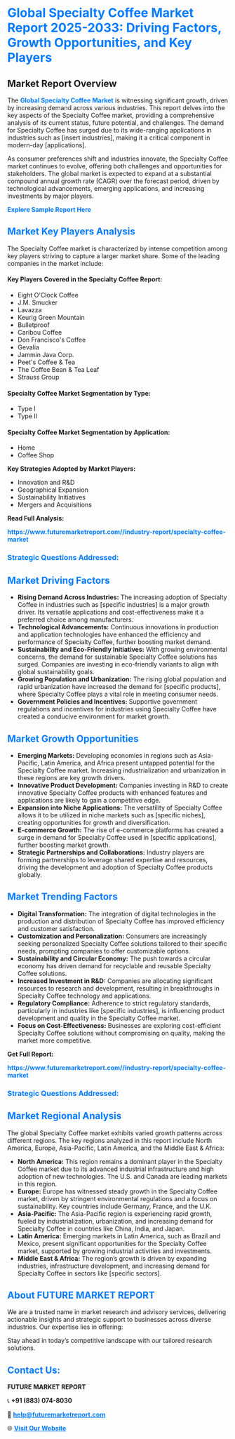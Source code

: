 <h1 style="color: #007BFF;">Global Specialty Coffee Market Report 2025-2033: Driving Factors, Growth Opportunities, and Key Players</h1>

<section id="overview">
<h2>Market Report Overview</h2>
<p>The <a href="https://www.futuremarketreport.com//industry-report/specialty-coffee-market" style="color: #007BFF; text-decoration: none;"><strong>Global Specialty Coffee Market</strong></a> is witnessing significant growth, driven by increasing demand across various industries. This report delves into the key aspects of the Specialty Coffee market, providing a comprehensive analysis of its current status, future potential, and challenges. The demand for Specialty Coffee has surged due to its wide-ranging applications in industries such as [insert industries], making it a critical component in modern-day [applications].</p>
<p>As consumer preferences shift and industries innovate, the Specialty Coffee market continues to evolve, offering both challenges and opportunities for stakeholders. The global market is expected to expand at a substantial compound annual growth rate (CAGR) over the forecast period, driven by technological advancements, emerging applications, and increasing investments by major players.</p>
</section>

<section id="overview">
<p><a href="https://www.futuremarketreport.com//request-sample/reportId=91935" style="color: #007BFF; text-decoration: none;"><strong>Explore Sample Report Here</strong></a></p>
</section>

<section id="key-players">
<h2 style="color: #007BFF;">Market Key Players Analysis</h2>
<p>The Specialty Coffee market is characterized by intense competition among key players striving to capture a larger market share. Some of the leading companies in the market include:</p>
<h4>Key Players Covered in the Specialty Coffee Report:</h4>
<ul><li>Eight O&#039;Clock Coffee</li><li>J.M. Smucker</li><li>Lavazza</li><li>Keurig Green Mountain</li><li>Bulletproof</li><li>Caribou Coffee</li><li>Don Francisco&#039;s Coffee</li><li>Gevalia</li><li>Jammin Java Corp.</li><li>Peet&#039;s Coffee &amp; Tea</li><li>The Coffee Bean &amp; Tea Leaf</li><li>Strauss Group</li></ul>
<h4>Specialty Coffee Market Segmentation by Type:</h4>
<ul><li>Type I</li><li>Type II</li></ul>

<h4>Specialty Coffee Market Segmentation by Application:</h4>
<ul><li>Home</li><li>Coffee Shop</li></ul>
<p><strong>Key Strategies Adopted by Market Players:</strong></p>
<ul>
<li>Innovation and R&D</li>
<li>Geographical Expansion</li>
<li>Sustainability Initiatives</li>
<li>Mergers and Acquisitions</li>
</ul>
</section>

<section>
<p><strong>Read Full Analysis: </strong></p><a href="https://www.futuremarketreport.com//industry-report/specialty-coffee-market" style="color: #007BFF; text-decoration: none;"><strong>https://www.futuremarketreport.com//industry-report/specialty-coffee-market</strong></a>
<h3 style="color: #007BFF;">Strategic Questions Addressed:</h3>
</section>

<section id="driving-factors">
<h2 style="color: #007BFF;">Market Driving Factors</h2>
<ul>
<li><strong>Rising Demand Across Industries:</strong> The increasing adoption of Specialty Coffee in industries such as [specific industries] is a major growth driver. Its versatile applications and cost-effectiveness make it a preferred choice among manufacturers.</li>
<li><strong>Technological Advancements:</strong> Continuous innovations in production and application technologies have enhanced the efficiency and performance of Specialty Coffee, further boosting market demand.</li>
<li><strong>Sustainability and Eco-Friendly Initiatives:</strong> With growing environmental concerns, the demand for sustainable Specialty Coffee solutions has surged. Companies are investing in eco-friendly variants to align with global sustainability goals.</li>
<li><strong>Growing Population and Urbanization:</strong> The rising global population and rapid urbanization have increased the demand for [specific products], where Specialty Coffee plays a vital role in meeting consumer needs.</li>
<li><strong>Government Policies and Incentives:</strong> Supportive government regulations and incentives for industries using Specialty Coffee have created a conducive environment for market growth.</li>
</ul>
</section>

<section id="growth-opportunities">
<h2 style="color: #007BFF;">Market Growth Opportunities</h2>
<ul>
<li><strong>Emerging Markets:</strong> Developing economies in regions such as Asia-Pacific, Latin America, and Africa present untapped potential for the Specialty Coffee market. Increasing industrialization and urbanization in these regions are key growth drivers.</li>
<li><strong>Innovative Product Development:</strong> Companies investing in R&D to create innovative Specialty Coffee products with enhanced features and applications are likely to gain a competitive edge.</li>
<li><strong>Expansion into Niche Applications:</strong> The versatility of Specialty Coffee allows it to be utilized in niche markets such as [specific niches], creating opportunities for growth and diversification.</li>
<li><strong>E-commerce Growth:</strong> The rise of e-commerce platforms has created a surge in demand for Specialty Coffee used in [specific applications], further boosting market growth.</li>
<li><strong>Strategic Partnerships and Collaborations:</strong> Industry players are forming partnerships to leverage shared expertise and resources, driving the development and adoption of Specialty Coffee products globally.</li>
</ul>
</section>

<section id="trending-factors">
<h2 style="color: #007BFF;">Market Trending Factors</h2>
<ul>
<li><strong>Digital Transformation:</strong> The integration of digital technologies in the production and distribution of Specialty Coffee has improved efficiency and customer satisfaction.</li>
<li><strong>Customization and Personalization:</strong> Consumers are increasingly seeking personalized Specialty Coffee solutions tailored to their specific needs, prompting companies to offer customizable options.</li>
<li><strong>Sustainability and Circular Economy:</strong> The push towards a circular economy has driven demand for recyclable and reusable Specialty Coffee solutions.</li>
<li><strong>Increased Investment in R&D:</strong> Companies are allocating significant resources to research and development, resulting in breakthroughs in Specialty Coffee technology and applications.</li>
<li><strong>Regulatory Compliance:</strong> Adherence to strict regulatory standards, particularly in industries like [specific industries], is influencing product development and quality in the Specialty Coffee market.</li>
<li><strong>Focus on Cost-Effectiveness:</strong> Businesses are exploring cost-efficient Specialty Coffee solutions without compromising on quality, making the market more competitive.</li>
</ul>
</section>

<section>
<p><strong>Get Full Report: </strong></p><a href="https://www.futuremarketreport.com//industry-report/specialty-coffee-market" style="color: #007BFF; text-decoration: none;"><strong>https://www.futuremarketreport.com//industry-report/specialty-coffee-market</strong></a>
<h3 style="color: #007BFF;">Strategic Questions Addressed:</h3>
</section>


<section id="regional-analysis">
<h2 style="color: #007BFF;">Market Regional Analysis</h2>
<p>The global Specialty Coffee market exhibits varied growth patterns across different regions. The key regions analyzed in this report include North America, Europe, Asia-Pacific, Latin America, and the Middle East & Africa:</p>
<ul>
<li><strong>North America:</strong> This region remains a dominant player in the Specialty Coffee market due to its advanced industrial infrastructure and high adoption of new technologies. The U.S. and Canada are leading markets in this region.</li>
<li><strong>Europe:</strong> Europe has witnessed steady growth in the Specialty Coffee market, driven by stringent environmental regulations and a focus on sustainability. Key countries include Germany, France, and the U.K.</li>
<li><strong>Asia-Pacific:</strong> The Asia-Pacific region is experiencing rapid growth, fueled by industrialization, urbanization, and increasing demand for Specialty Coffee in countries like China, India, and Japan.</li>
<li><strong>Latin America:</strong> Emerging markets in Latin America, such as Brazil and Mexico, present significant opportunities for the Specialty Coffee market, supported by growing industrial activities and investments.</li>
<li><strong>Middle East & Africa:</strong> The region’s growth is driven by expanding industries, infrastructure development, and increasing demand for Specialty Coffee in sectors like [specific sectors].</li>
</ul>
</section>

<footer>
<h2 style="color: #007BFF;">About FUTURE MARKET REPORT</h2>
<p>We are a trusted name in market research and advisory services, delivering actionable insights and strategic support to businesses across diverse industries. Our expertise lies in offering:</p>

<p>Stay ahead in today’s competitive landscape with our tailored research solutions.</p>

<h2 style="color: #007BFF;">Contact Us:</h2>
<p><strong>FUTURE MARKET REPORT</strong></p>
<p>📞 <strong>+91 (883) 074-8030</strong></p>
<p>📧 <strong><a href="mailto:help@futuremarketreport.com" style="color: #007BFF;">help@futuremarketreport.com</a></strong></p>
<p>🌐 <strong><a href="https://www.futuremarketreport.com/" style="color: #007BFF;">Visit Our Website</a></strong></p>
</footer>
